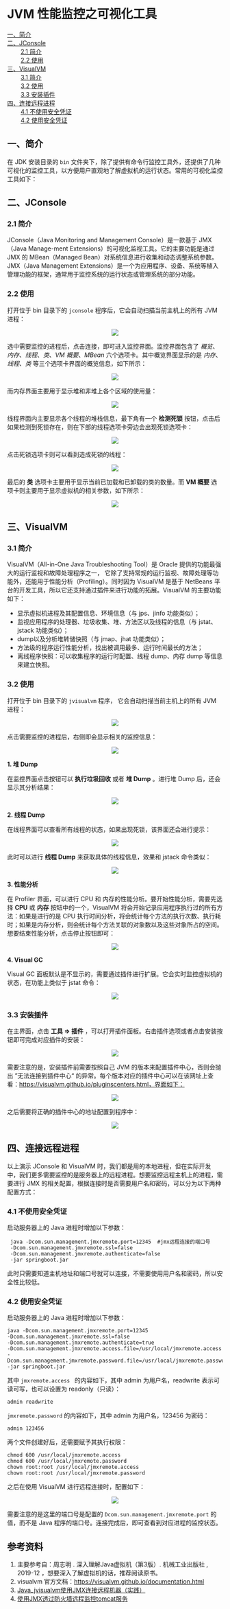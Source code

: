 # JVM 性能监控之可视化工具

<nav>
<a href="#一简介">一、简介</a><br/>
<a href="#二JConsole">二、JConsole</a><br/>
&nbsp;&nbsp;&nbsp;&nbsp;&nbsp;&nbsp;&nbsp;&nbsp;<a href="#21-简介">2.1 简介</a><br/>
&nbsp;&nbsp;&nbsp;&nbsp;&nbsp;&nbsp;&nbsp;&nbsp;<a href="#22-使用">2.2 使用</a><br/>
<a href="#三VisualVM">三、VisualVM</a><br/>
&nbsp;&nbsp;&nbsp;&nbsp;&nbsp;&nbsp;&nbsp;&nbsp;<a href="#31-简介">3.1 简介</a><br/>
&nbsp;&nbsp;&nbsp;&nbsp;&nbsp;&nbsp;&nbsp;&nbsp;<a href="#32-使用">3.2 使用</a><br/>
&nbsp;&nbsp;&nbsp;&nbsp;&nbsp;&nbsp;&nbsp;&nbsp;<a href="#33-安装插件">3.3 安装插件</a><br/>
<a href="#四连接远程进程">四、连接远程进程</a><br/>
&nbsp;&nbsp;&nbsp;&nbsp;&nbsp;&nbsp;&nbsp;&nbsp;<a href="#41-不使用安全凭证">4.1 不使用安全凭证</a><br/>
&nbsp;&nbsp;&nbsp;&nbsp;&nbsp;&nbsp;&nbsp;&nbsp;<a href="#42-使用安全凭证">4.2 使用安全凭证</a><br/>
</nav>


## 一、简介

在 JDK 安装目录的 `bin` 文件夹下，除了提供有命令行监控工具外，还提供了几种可视化的监控工具，以方便用户直观地了解虚拟机的运行状态。常用的可视化监控工具如下：



## 二、JConsole

### 2.1 简介

JConsole（Java Monitoring and Management Console）是一款基于 JMX（Java Manage-ment Extensions）的可视化监视工具。它的主要功能是通过 JMX 的 MBean（Managed Bean）对系统信息进行收集和动态调整系统参数。JMX（Java Management Extensions）是一个为应用程序、设备、系统等植入管理功能的框架，通常用于监控系统的运行状态或管理系统的部分功能。

### 2.2 使用

打开位于 bin 目录下的 `jconsole` 程序后，它会自动扫描当前主机上的所有 JVM 进程：

<div align="center"> <img src="https://gitee.com/heibaiying/Full-Stack-Notes/raw/master/pictures\jconsole-start.png"/> </div>


选中需要监控的进程后，点击连接，即可进入监控界面。监控界面包含了 *概览*、*内存*、*线程*、*类*、*VM 概要*、*MBean* 六个选项卡。其中概览界面显示的是 *内存*、*线程*、*类* 等三个选项卡界面的概览信息，如下所示：

<div align="center"> <img src="https://gitee.com/heibaiying/Full-Stack-Notes/raw/master/pictures\jconsole-概览.png"/> </div>




而内存界面主要用于显示堆和非堆上各个区域的使用量：



<div align="center"> <img src="https://gitee.com/heibaiying/Full-Stack-Notes/raw/master/pictures\jconsole-内存.png"/> </div>




线程界面内主要显示各个线程的堆栈信息，最下角有一个 **检测死锁** 按钮，点击后如果检测到死锁存在，则在下部的线程选项卡旁边会出现死锁选项卡：



<div align="center"> <img src="https://gitee.com/heibaiying/Full-Stack-Notes/raw/master/pictures\jconsole-检测死锁.png"/> </div>




点击死锁选项卡则可以看到造成死锁的线程：

<div align="center"> <img src="https://gitee.com/heibaiying/Full-Stack-Notes/raw/master/pictures\jconsole-死锁.png"/> </div>




最后的 **类** 选项卡主要用于显示当前已加载和已卸载的类的数量。而 **VM 概要** 选项卡则主要用于显示虚拟机的相关参数，如下所示：



<div align="center"> <img src="https://gitee.com/heibaiying/Full-Stack-Notes/raw/master/pictures\jconsole-概要.png"/> </div>




## 三、VisualVM

### 3.1 简介

VisualVM（All-in-One Java Troubleshooting Tool）是 Oracle 提供的功能最强大的运行监视和故障处理程序之一， 它除了支持常规的运行监视、故障处理等功能外，还能用于性能分析（Profiling）。同时因为 VisualVM 是基于 NetBeans 平台的开发工具，所以它还支持通过插件来进行功能的拓展。VisualVM 的主要功能如下：

- 显示虚拟机进程及其配置信息、环境信息（与 jps、jinfo 功能类似）；
- 监视应用程序的处理器、垃圾收集、堆、方法区以及线程的信息（与 jstat、jstack 功能类似）；
- dump以及分析堆转储快照（与 jmap、jhat 功能类似）；
- 方法级的程序运行性能分析，找出被调用最多、运行时间最长的方法；
- 离线程序快照：可以收集程序的运行时配置、线程 dump、内存 dump 等信息来建立快照。

### 3.2 使用

打开位于 bin 目录下的 `jvisualvm` 程序， 它会自动扫描当前主机上的所有 JVM 进程：

<div align="center"> <img src="https://gitee.com/heibaiying/Full-Stack-Notes/raw/master/pictures\jvisual.png"/> </div>




点击需要监控的进程后，右侧即会显示相关的监控信息：



<div align="center"> <img src="https://gitee.com/heibaiying/Full-Stack-Notes/raw/master/pictures\jvisual-监视.png"/> </div>




**1. 堆 Dump**

在监控界面点击按钮可以 **执行垃圾回收** 或者 **堆 Dump** 。进行堆 Dump 后，还会显示其分析结果：



<div align="center"> <img src="https://gitee.com/heibaiying/Full-Stack-Notes/raw/master/pictures\jvisual-堆dump.png"/> </div>




**2. 线程 Dump**

在线程界面可以查看所有线程的状态，如果出现死锁，该界面还会进行提示：

<div align="center"> <img src="https://gitee.com/heibaiying/Full-Stack-Notes/raw/master/pictures\jvisual-线程.png"/> </div>




此时可以进行 **线程 Dump** 来获取具体的线程信息，效果和 jstack 命令类似：



<div align="center"> <img src="https://gitee.com/heibaiying/Full-Stack-Notes/raw/master/pictures\jvisual-dump.png"/> </div>




**3. 性能分析**

在 Profiler 界面，可以进行 CPU 和 内存的性能分析。要开始性能分析，需要先选择 **CPU** 或 **内存** 按钮中的一个，VisualVM 将会开始记录应用程序执行过的所有方法：如果是进行的是 CPU 执行时间分析，将会统计每个方法的执行次数、执行耗时；如果是内存分析，则会统计每个方法关联的对象数以及这些对象所占的空间。想要结束性能分析，点击停止按钮即可：

<div align="center"> <img src="https://gitee.com/heibaiying/Full-Stack-Notes/raw/master/pictures\jvisual-性能分析.png"/> </div>




**4.  Visual GC**

Visual GC 面板默认是不显示的，需要通过插件进行扩展。它会实时监控虚拟机的状态，在功能上类似于 jstat 命令：

<div align="center"> <img src="https://gitee.com/heibaiying/Full-Stack-Notes/raw/master/pictures\jvisual-gc.png"/> </div>




### 3.3 安装插件

在主界面，点击 **工具 => 插件** ，可以打开插件面板。右击插件选项或者点击安装按钮即可完成对应插件的安装：

<div align="center"> <img src="https://gitee.com/heibaiying/Full-Stack-Notes/raw/master/pictures\jvisual-插件安装.png"/> </div>




需要注意的是，安装插件前需要按照自己 JVM 的版本来配置插件中心，否则会抛出 ”无法连接到插件中心“ 的异常。每个版本对应的插件中心可以在该网址上查看：https://visualvm.github.io/pluginscenters.html，界面如下：



<div align="center"> <img src="https://gitee.com/heibaiying/Full-Stack-Notes/raw/master/pictures\jvisual-插件中心.png"/> </div>




之后需要将正确的插件中心的地址配置到程序中：



<div align="center"> <img src="https://gitee.com/heibaiying/Full-Stack-Notes/raw/master/pictures\jvisual-配置插件中心.png"/> </div>




## 四、连接远程进程

以上演示 JConsole 和 VisualVM 时，我们都是用的本地进程，但在实际开发中，我们更多需要监控的是服务器上的远程进程。想要监控远程主机上的进程，需要进行 JMX 的相关配置，根据连接时是否需要用户名和密码，可以分为以下两种配置方式：

### 4.1 不使用安全凭证

启动服务器上的 Java 进程时增加以下参数：

```shell
 java -Dcom.sun.management.jmxremote.port=12345  #jmx远程连接的端口号
 -Dcom.sun.management.jmxremote.ssl=false 
 -Dcom.sun.management.jmxremote.authenticate=false  
 -jar springboot.jar 
```

此时只需要知道主机地址和端口号就可以连接，不需要使用用户名和密码，所以安全性比较低。

### 4.2 使用安全凭证

启动服务器上的 Java 进程时增加以下参数：

```shell
java -Dcom.sun.management.jmxremote.port=12345 
-Dcom.sun.management.jmxremote.ssl=false 
-Dcom.sun.management.jmxremote.authenticate=true 
-Dcom.sun.management.jmxremote.access.file=/usr/local/jmxremote.access 
-Dcom.sun.management.jmxremote.password.file=/usr/local/jmxremote.password 
-jar springboot.jar 
```

其中 `jmxremote.access ` 的内容如下，其中 admin 为用户名，readwrite 表示可读可写，也可以设置为 readonly（只读）：

```shell
admin readwrite  
```

 `jmxremote.password` 的内容如下，其中 admin 为用户名，123456 为密码：

```shell
admin 123456
```

两个文件创建好后，还需要赋予其执行权限：

```shell
chmod 600 /usr/local/jmxremote.access
chmod 600 /usr/local/jmxremote.password
chown root:root /usr/local/jmxremote.access
chown root:root /usr/local/jmxremote.password
```

之后在使用 VisualVM 进行远程连接时，配置如下：

<div align="center"> <img src="https://gitee.com/heibaiying/Full-Stack-Notes/raw/master/pictures\jvisual-连接远程主机.png"/> </div>


需要注意的是这里的端口号是配置的 `Dcom.sun.management.jmxremote.port` 的值，而不是 Java 程序的端口号。连接完成后，即可查看到对应进程的监控状态。



## 参考资料

1. 主要参考自：周志明 . 深入理解Java虚拟机（第3版）. 机械工业出版社 , 2019-12 ，想要深入了解虚拟机的话，推荐阅读原书。
2. visualvm 官方文档：https://visualvm.github.io/documentation.html
3. [Java_jvisualvm使用JMX连接远程机器（实践）](https://www.cnblogs.com/gossip/p/6141941.html)
4. [使用JMX透过防火墙远程监控tomcat服务](https://my.oschina.net/mye/blog/64879)
